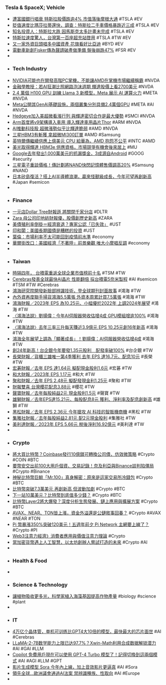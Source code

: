 ### Tesla & SpaceX; Vehicle
- [遭富國銀行唱衰 特斯拉股價跌逾4% 市值落後摩根大通](https://news.cnyes.com/news/id/5489264) #TSLA #EV
- [貶值速度比瑪莎拉蒂還快，調查：特斯拉二手車價格暴跌近三成](https://technews.tw/2024/03/13/used-ev-price-down-more-than-maserati/) #TSLA #EV
- [知名投資人：特斯拉大跌 因馬斯克太多計畫未完成](https://news.cnyes.com/news/id/5487932) #TSLA #EV
- [特斯拉速度驚人，台灣第一百座超充站啓用](https://technews.tw/2024/03/14/tesla-100-supercharge-taiwan/) #TSLA #TW #EV
- [又一家外資巨頭唱多中國資產 花旗看好比亞迪](https://news.cnyes.com/news/id/5489739) #BYD #EV
- [電動車新創Fisker傳為聲請破產做準備 盤後崩跌47%](https://news.cnyes.com/news/id/5489272) #FSR #EV
-
- ### Tech Industry
- [NVIDIA可能也在開發高階PC掌機，不能讓AMD在掌機市場繼續稱霸](https://www.techbang.com/posts/113678-according-to-the-news-nvidia-is-developing-a-high-end-pc) #NVDA
- [金融學教授：若AI狂潮比照網路泡沫週期 輝達股價上看2700美元](https://news.cnyes.com/news/id/5489270) #NVDA
- [2.4 萬個 H100 GPU 訓練 Llama 3 新模型，Meta 展示 AI 運算火力](https://technews.tw/2024/03/13/meta-building-genai-infrastructure/) #META #NVDA
- [Meta公開其GenAI基礎設施，兩個叢集分別具備2.4萬個GPU](https://www.ithome.com.tw/news/161752) #META #AI #NVDA
- [Hedgeye加入美超微看漲行列 與輝達密切合作是最大優勢](https://news.cnyes.com/news/id/5487719) #SMCI #NVDA
- [Arm首度將v9架構導入車用 導入輝達車用晶片Thor](https://news.cnyes.com/news/id/5489823) #ARM #NVDA
- [AI推動科技股 超微漲勢似乎比輝達脆弱](https://news.cnyes.com/news/id/5489146) #AMD #NVDA
- [三星HBM3有斬獲 拿超微MI300訂單](https://news.cnyes.com/news/id/5487861) #AMD #Samsung
- [英特爾傳繼續供應上億美元 CPU 給華為，AMD 抱怨不公平](https://technews.tw/2024/03/13/intel-cpu-amd/) #INTC #AMD
- [美光取得輝達 HBM3e 供應資格，市場競爭有機會後來居上](https://technews.tw/2024/03/13/micron-obtains-nvidia-hbm3e-supply-qualification/) #MU
- [Google去年發出1,000萬美元的抓漏獎金，3成源自Android](https://www.ithome.com.tw/news/161765) #GOOG #security
- [三星電子重談價格！傳計劃將NAND快閃記憶體售價調高20%](https://news.cnyes.com/news/id/5489776) #Samsung #NAND
- [日本矽島復活？搭上AI半導體浪潮，贏來怪獸級成長，今年可望再創新高](https://news.cnyes.com/news/id/5482638) #Japan #semicon
-
- ### Finance
- [一元店Dollar Tree財報遜 將關閉千家分店](https://www.moneydj.com/kmdj/news/newsviewer.aspx?a=402eebff-dab8-4216-8493-3f1f10a4cb2c) #DLTR
- [Zara 母公司印地紡財報優，股價創歷史新高](https://finance.technews.tw/2024/03/14/inditex-revenue-growth-in-fiscal-year-2023/) #ZARA
- [美債殖利率倒掛＝經濟衰退？專家公認「已失效」](https://finance.technews.tw/2024/03/13/yield-inversion-is-no-longer-necessarily-related-to-economic-recession/) #UST
- [印和闐：美國長期國債是糟糕的投資](https://www.wealth.com.tw/articles/c685e98a-e8fc-4f5e-8d08-15a65803dee1) #UST
- [葉倫：市場利率不太可能回到疫情前水準](https://news.cnyes.com/news/id/5489267) #economy
- [華爾街改口：美國經濟「不著陸」前景樂觀 唯大小摩唱反調](https://news.cnyes.com/news/id/5486861) #economy
-
- ### Taiwan
- [時隔四年， 台積電重返全球企業市值榜前十名](https://www.techbang.com/posts/113743-after-four-years-tsmc-has-returned-to-the-top-10-of-the) #TSM #TW
- [Cerebras發表全球最快AI晶片 性能翻倍 採台積電5奈米製程](https://news.cnyes.com/news/id/5489819) #AI #semicon #TSM #TW #Cerebras
- [鴻海研究院開發新臉部辨識技術，登全球期刊封面故事](https://technews.tw/2024/03/13/honhai-new-facial-recognition-nano-letters/) #鴻海 #TW
- [內外資再度聯手掃貨鴻海5.5萬張 外資本周累計買7.5萬張](https://news.cnyes.com/news/id/5488462) #鴻海 #TW
- [鴻海財報／2023年 EPS 為10.25元、小幅優於2022年 上調2024年展望](https://money.udn.com/money/story/5607/7831098) #鴻海 #TW
- [〈鴻海法說〉劉揚偉：今年AI伺服器營收估增4成 GPU模組增逾100%](https://news.cnyes.com/news/id/5490096) #鴻海 #TW
- [〈鴻海法說〉去年三率三升每天賺近3.9億元 EPS 10.25元創16年新高](https://news.cnyes.com/news/id/5490048) #鴻海 #TW
- [鴻海全年展望上調為「顯著成長」！劉揚偉：AI伺服器營收估增4成](https://tw.news.yahoo.com/鴻海全年展望上調為-顯著成長-劉揚偉-ai伺服器營收估增4成-074019276.html) #鴻海 #TW
- [創24年新高！台企銀今年要發1.35元股利　配發率破100%](https://www.wealth.com.tw/articles/fe054fdd-47f8-4efc-95b9-79bd92cd30dc) #台企銀 #TW
- [長榮財報／貨櫃三雄唯一第4季獲利 去年 EPS 達16.7元、配息10元](https://udn.com/news/story/7253/7831765) #長榮 #TW
- [宏碁財報／去年 EPS 達1.64元 擬配現金股利1.6元](https://udn.com/news/story/7253/7831491) #宏碁 #TW
- [和大財報／2023年 EPS 1.17元](https://udn.com/news/story/7251/7831709) #和大 #TW
- [聚和財報／去年 EPS 2.48元 擬配發現金利1.25元](https://money.udn.com/money/story/5607/7831570) #聚和 #TW
- [財報雙喜 台灣櫻花配息3.88元](https://www.chinatimes.com/newspapers/20240314000314-260206) #櫻花 #TW
- [聲寶財報／去年每股純益2元 現金股利1.5元](https://udn.com/news/story/7252/7831439) #聲寶 #TW
- [雄獅財報／去年EPS達15.21元、每股配息8元 獲利、淨利率及配息創新高](https://money.udn.com/money/story/5710/7831757) #雄獅 #TW
- [黑松財報／去年 EPS 2.36元 今年搶攻 AI 科技的智販機商機](https://udn.com/news/story/7253/7831726) #黑松 #TW
- [集雅社財報／去年每股純益2.81元 配2元現金股利](https://money.udn.com/money/story/11074/7831518) #集雅社 #TW
- [美利達財報／2023年 EPS 5.66元 稅後淨利16.92億元](https://money.udn.com/money/story/5710/7831682) #美利達 #TW
-
- ### Crypto
- [將大買比特幣？Coinbase發行10億鎂可轉換公司債，仿效微策略](https://www.blocktempo.com/coinbase-plans-1b-bond-sale/) #Crypto #COIN #BTC
- [要幣安交出前100大用戶個資、交易記錄！奈及利亞與Binance談判陷僵局](https://www.blocktempo.com/binance-nigeria-brawl-continues/) #Crypto #Binance
- [神秘比特幣巨鯨「Mr.100」真身解密：原來是這家交易所冷錢包](https://www.blocktempo.com/revealed-that-mr-100-is-actually-an-upbit-cold-wallet/) #Crypto #BTC
- [比特幣突破7.3萬美元 再創新高 但波動加劇](https://news.cnyes.com/news/id/5487723) #Crypto #BTC
- [下一站10萬美元？比特幣到底值多少錢？](https://news.cnyes.com/news/id/5487441) #Crypto #BTC
- [比特幣Layer2將大爆發？深度分析生態發展、鏈上應用與擴展方案](https://www.blocktempo.com/how-to-develop-the-bitcoin-ecosystem/) #Crypto #BTC
- [AVAX、NEAR、TON皆上漲，資金外溢還是公鏈敘事回春？](https://www.blocktempo.com/avax-near-and-ton-all-rising-fund-overflow-is-still-the-public-chains-narrative-rejuvenation/) #Crypto #AVAX #NEAR #TON
- [Pi 幣暴漲350%突破120美元！五週年前夕 Pi Network 主網要上線了？](https://www.blocktempo.com/pi-coin-surges-350-percent/) #Crypto #PI
- [Web3注意力經濟》消費者應用與價值注意力理論](https://www.blocktempo.com/consumer-applications-and-the-attention-theory-of-value/) #Crypto
- [當加密貨幣遇上人工智慧，以太坊創辦人嘗試打造的未來](https://technews.tw/2024/03/13/vitalik-buterin-cryptocurrency-ai/) #Crypto #AI
-
- ### Health & Food
-
- ### Science & Technology
- [讓植物吸收更多光，科學家植入海藻基因提高作物產量](https://technews.tw/2024/03/13/algae-gene-boosted-crop/) #biology #science #plant
-
- ### IT
- [4万亿个晶体管，单机可训练比GPT4大10倍的模型，最快最大的芯片面世](https://www.jiqizhixin.com/articles/2024-03-14-3) #AI #Cerebras
- [LLaMA-2-7B数学能力上限已达97.7%？Xwin-Math利用合成数据解锁潜力](https://www.jiqizhixin.com/articles/2024-03-14-2) #AI #GAI #LLM
- [Copilot 免費用戶現在可以使用 GPT-4 Turbo 模型了！記得切換到這兩個模式](https://www.kocpc.com.tw/archives/538632) #AI #AGI #LLM #GPT
- [影片生成模型 Sora 今年內上線，加上音效影片更逼真](https://technews.tw/2024/03/14/openai-sora-will-be-publicly-available-later-this-year/) #AI #Sora
- [領先全球…歐洲議會通過AI法案 禁辨識種族、性取向](https://udn.com/news/story/6809/7830257) #AI #Europe
-